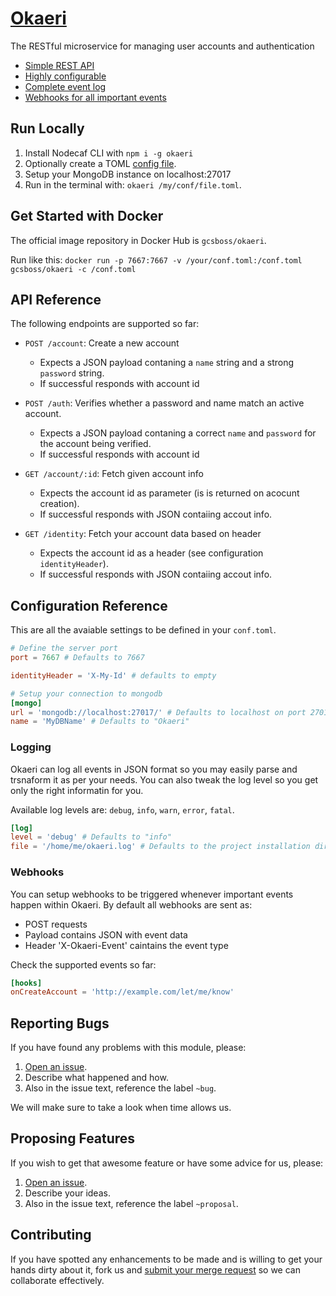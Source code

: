 # [Okaeri](https://gitlab.com/GCSBOSS/okaeri)

The RESTful microservice for managing user accounts and authentication

- [Simple REST API](#api-reference)
- [Highly configurable](#configuration-reference)
- [Complete event log](#logging)
- [Webhooks for all important events](#webhooks)

## Run Locally

1. Install Nodecaf CLI with `npm i -g okaeri`
2. Optionally create a TOML [config file](#configuration).
3. Setup your MongoDB instance on localhost:27017
4. Run in the terminal with: `okaeri /my/conf/file.toml`.

## Get Started with Docker

The official image repository in Docker Hub is `gcsboss/okaeri`.

Run like this: `docker run -p 7667:7667 -v /your/conf.toml:/conf.toml gcsboss/okaeri -c /conf.toml`

## API Reference

The following endpoints are supported so far:

- `POST /account`: Create a new account
  - Expects a JSON payload contaning a `name` string and a strong `password` string.
  - If successful responds with account id


- `POST /auth`: Verifies whether a password and name match an active account.
  - Expects a JSON payload contaning a correct `name` and `password` for the account being verified.
  - If successful responds with account id

- `GET /account/:id`: Fetch given account info
  - Expects the account id as parameter (is is returned on acocunt creation).
  - If successful responds with JSON contaiing accout info.

- `GET /identity`: Fetch your account data based on header
  - Expects the account id as a header (see configuration `identityHeader`).
  - If successful responds with JSON contaiing accout info.


## Configuration Reference

This are all the avaiable settings to be defined in your `conf.toml`.

```toml
# Define the server port
port = 7667 # Defaults to 7667

identityHeader = 'X-My-Id' # defaults to empty

# Setup your connection to mongodb
[mongo]
url = 'mongodb://localhost:27017/' # Defaults to localhost on port 27017
name = 'MyDBName' # Defaults to "Okaeri"

```

### Logging

Okaeri can log all events in JSON format so you may easily parse and trsnaform it
as per your needs. You can also tweak the log level so you get only the
right informatin for you.

Available log levels are: `debug`, `info`, `warn`, `error`, `fatal`.

```toml
[log]
level = 'debug' # Defaults to "info"
file = '/home/me/okaeri.log' # Defaults to the project installation dir
```

### Webhooks

You can setup webhooks to be triggered whenever important events happen within
Okaeri. By default all webhooks are sent as:
- POST requests
- Payload contains JSON with event data
- Header 'X-Okaeri-Event' caintains the event type

Check the supported events so far:

```toml
[hooks]
onCreateAccount = 'http://example.com/let/me/know'
```

## Reporting Bugs
If you have found any problems with this module, please:

1. [Open an issue](https://gitlab.com/GCSBOSS/okaeri/issues/new).
2. Describe what happened and how.
3. Also in the issue text, reference the label `~bug`.

We will make sure to take a look when time allows us.

## Proposing Features
If you wish to get that awesome feature or have some advice for us, please:
1. [Open an issue](https://gitlab.com/GCSBOSS/okaeri/issues/new).
2. Describe your ideas.
3. Also in the issue text, reference the label `~proposal`.

## Contributing
If you have spotted any enhancements to be made and is willing to get your hands
dirty about it, fork us and
[submit your merge request](https://gitlab.com/GCSBOSS/okaeri/merge_requests/new)
so we can collaborate effectively.
